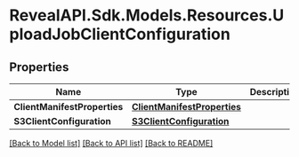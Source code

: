 # RevealAPI.Sdk.Models.Resources.UploadJobClientConfiguration
## Properties

Name | Type | Description | Notes
------------ | ------------- | ------------- | -------------
**ClientManifestProperties** | [**ClientManifestProperties**](ClientManifestProperties.md) |  | [optional] 
**S3ClientConfiguration** | [**S3ClientConfiguration**](S3ClientConfiguration.md) |  | [optional] 

[[Back to Model list]](../README.md#documentation-for-models) [[Back to API list]](../README.md#documentation-for-api-endpoints) [[Back to README]](../README.md)

